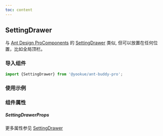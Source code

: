 ```yaml
---
toc: content
---
```


## SettingDrawer

与 [Ant Design ProComponents](https://procomponents.ant.design) 的 [SettingDrawer](https://github.com/ant-design/pro-components/blob/v1/packages/layout/src/components/SettingDrawer/index.tsx) 类似, 但可以放置在任何位置，比如全局顶栏。

### 导入组件

```jsx | pure
import {SettingDrawer} from '@yookue/ant-buddy-pro';
```

### 使用示例

<code src="./demo.tsx"></code>

### 组件属性

##### SettingDrawerProps

<API src="@/layout/SettingDrawer/index.tsx" hideTitle></API>

更多属性参见 [SettingDrawer](https://github.com/ant-design/pro-components/blob/v1/packages/layout/src/components/SettingDrawer/index.tsx)

